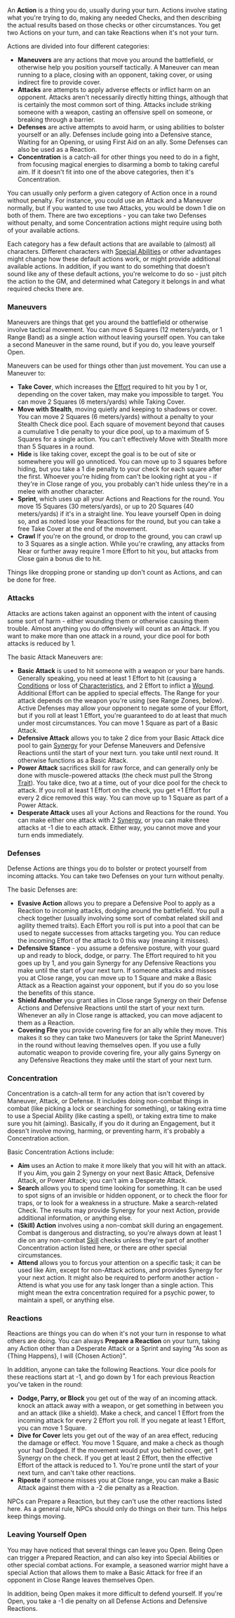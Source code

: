 An **Action** is a thing you do, usually during your turn. Actions involve stating what you're trying to do, making any needed Checks, and then describing the actual results based on those checks or other circumstances. You get two Actions on your turn, and can take Reactions when it's not your turn.

Actions are divided into four different categories:

- **Maneuvers** are any actions that move you around the battlefield, or otherwise help you position yourself tactically. A Maneuver can mean running to a place, closing with an opponent, taking cover, or using indirect fire to provide cover.
- **Attacks** are attempts to apply adverse effects or inflict harm on an opponent. Attacks aren't necessarily directly hitting things, although that is certainly the most common sort of thing. Attacks include striking someone with a weapon, casting an offensive spell on someone, or breaking through a barrier.
- **Defenses** are active attempts to avoid harm, or using abilities to bolster yourself or an ally. Defenses include going into a Defensive stance, Waiting for an Opening, or using First Aid on an ally. Some Defenses can also be used as a Reaction.
- **Concentration** is a catch-all for other things you need to do in a fight, from focusing magical energies to disarming a bomb to taking careful aim. If it doesn't fit into one of the above categories, then it's Concentration.

You can usually only perform a given category of Action once in a round without penalty. For instance, you could use an Attack and a Maneuver normally, but if you wanted to use two Attacks, you would be down 1 die on both of them. There are two exceptions - you can take two Defenses without penalty, and some Concentration actions might require using both of your available actions.

Each category has a few default actions that are available to (almost) all characters. Different characters with [Special Abilities](SpecialAbilities.md) or other advantages might change how these default actions work, or might provide additional available actions. In addition, if you want to do something that doesn't sound like any of these default actions, you're welcome to do so - just pitch the action to the GM, and determined what Category it belongs in and what required checks there are.

### Maneuvers

Maneuvers are things that get you around the battlefield or otherwise involve tactical movement. You can move 6 Squares (12 meters/yards, or 1 Range Band) as a single action without leaving yourself open. You can take a second Maneuver in the same round, but if you do, you leave yourself Open.

Maneuvers can be used for things other than just movement. You can use a Maneuver to: 

- **Take Cover**, which increases the [Effort](Effort.md) required to hit you by 1 or, depending on the cover taken, may make you impossible to target. You can move 2 Squares (6 meters/yards) while Taking Cover.
- **Move with Stealth**, moving quietly and keeping to shadows or cover. You can move 2 Squares (6 meters/yards) without a penalty to your Stealth Check dice pool. Each square of movement beyond that causes a cumulative 1 die penalty to your dice pool, up to a maximum of 5 Squares for a single action. You can't effectively Move with Stealth more than 5 Squares in a round.
- **Hide** is like taking cover, except the goal is to be out of site or somewhere you will go unnoticed. You can move up to 3 squares before hiding, but you take a 1 die penalty to your check for each square after the first. Whoever you're hiding from can't be looking right at you - if they're in Close range of you, you probably can't hide unless they're in a melee with another character.
- **Sprint**, which uses up all your Actions and Reactions for the round. You move 15 Squares (30 meters/yards), or up to 20 Squares (40 meters/yards) if it's in a straight line. You leave yourself Open in doing so, and as noted lose your Reactions for the round, but you can take a free Take Cover at the end of the movement.
- **Crawl** If you're on the ground, or drop to the ground, you can crawl up to 3 Squares as a single action. While you're crawling, any attacks from Near or further away require 1 more Effort to hit you, but attacks from Close gain a bonus die to hit.

Things like dropping prone or standing up don't count as Actions, and can be done for free.

### Attacks

Attacks are actions taken against an opponent with the intent of causing some sort of harm - either wounding them or otherwise causing them trouble. Almost anything you do offensively will count as an Attack. If you want to make more than one attack in a round, your dice pool for both attacks is reduced by 1.

The basic Attack Maneuvers are:

- **Basic Attack** is used to hit someone with a weapon or your bare hands. Generally speaking, you need at least 1 Effort to hit (causing a [Conditions](Conditions.md) or loss of [Characteristics](Characteristics.md), and 2 Effort to inflict a [Wound](WoundThreshold.md).  Additional Effort can be applied to special effects. The Range for your attack depends on the weapon you're using (see Range Zones, below). Active Defenses may allow your opponent to negate some of your Effort, but if you roll at least 1 Effort, you're guaranteed to do at least that much under most circumstances. You can move 1 Square as part of a Basic Attack.
- **Defensive Attack** allows you to take 2 dice from your Basic Attack dice pool to gain [Synergy](Synergy.md) for your Defense Maneuvers and Defensive Reactions until the start of your next turn. you take until next round. It otherwise functions as a Basic Attack.
- **Power Attack** sacrifices skill for raw force, and can generally only be done with muscle-powered attacks (the check must pull the Strong [Trait](Traits.md)). You take dice, two at a time, out of your dice pool for the check to attack. If you roll at least 1 Effort on the check, you get +1 Effort for every 2 dice removed this way. You can move up to 1 Square as part of a Power Attack.
- **Desperate Attack** uses all your Actions and Reactions for the round. You can make either one attack with 2 [Synergy](Synergy.md), or you can make three attacks at -1 die to each attack. Either way, you cannot move and your turn ends immediately.

### Defenses

Defense Actions are things you do to bolster or protect yourself from incoming attacks. You can take two Defenses on your turn without penalty.

The basic Defenses are:

- **Evasive Action** allows you to prepare a Defensive Pool to apply as a Reaction to incoming attacks, dodging around the battlefield. You pull a check together (usually involving some sort of combat related skill and agility themed traits). Each Effort you roll is put into a pool that can be used to negate successes from attacks targeting you. You can reduce the incoming Effort of the attack to 0 this way (meaning it misses).
- **Defensive Stance** - you assume a defensive posture, with your guard up and ready to block, dodge, or parry. The Effort required to hit you goes up by 1, and you gain Synergy for any Defensive Reactions you make until the start of your next turn. If someone attacks and misses you at Close range, you can move up to 1 Square and make a Basic Attack as a Reaction against your opponent, but if you do so you lose the benefits of this stance.
- **Shield Another** you grant allies in Close range Synergy on their Defense Actions and Defensive Reactions until the start of your next turn. Whenever an ally in Close range is attacked, you can move adjacent to them as a Reaction.
- **Covering FIre** you provide covering fire for an ally while they move. This makes it so they can take two Maneuvers (or take the Sprint Maneuver) in the round without leaving themselves open. If you use a fully automatic weapon to provide covering fire, your ally gains Synergy on any Defensive Reactions they make until the start of your next turn.

### Concentration

Concentration is a catch-all term for any action that isn't covered by Maneuver,  Attack, or Defense. It includes doing non-combat things in combat (like picking a lock or searching for something), or taking extra time to use a Special Ability (like casting a spell), or taking extra time to make sure you hit (aiming). Basically, if you do it during an Engagement, but it doesn't involve moving, harming, or preventing harm, it's probably a Concentration action.

Basic Concentration Actions include:

- **Aim** uses an Action to make it more likely that you will hit with an attack. If you Aim, you gain 2 Synergy on your next Basic Attack, Defensive Attack, or Power Attack; you can't aim a Desperate Attack.
- **Search** allows you to spend time looking for something. It can be used to spot signs of an invisible or hidden opponent, or to check the floor for traps, or to look for a weakness in a structure. Make a search-related Check. The results may provide Synergy for your next Action, provide additional information, or anything else.
- **(Skill) Action** involves using a non-combat skill during an engagement. Combat is dangerous and distracting, so you're always down at least 1 die on any non-combat [Skill](Skills.md) checks unless they're part of another Concentration action listed here, or there are other special circumstances.
- **Attend** allows you to forcus your attention on a specific task; it can be used like Aim, except for non-Attack actions, and provides Synergy for your next action. It might also be required to perform another action - Attend is what you use for any task longer than a single action. This might mean the extra concentration required for a psychic power, to maintain a spell, or anything else. 

### Reactions

Reactions are things you can do when it's not your turn in response to what others are doing. You can always **Prepare a Reaction** on your turn, taking any Action other than a Desperate Attack or a Sprint and saying "As soon as {Thing Happens}, I will {Chosen Action}".

In addition, anyone can take the following Reactions. Your dice pools for these reactions start at -1, and go down by 1 for each previous Reaction you've taken in the round:

- **Dodge, Parry, or Block** you get out of the way of an incoming attack. knock an attack away with a weapon, or get something in between you and an attack (like a shield). Make a check, and cancel 1 Effort from the incoming attack for every 2 Effort you roll. If you negate at least 1 Effort, you can move 1 Square.
- **Dive for Cover** lets you get out of the way of an area effect, reducing the damage or effect. You move 1 Square, and make a check as though your had Dodged. If the movement would put you behind cover, get 1 Synergy on the check. If you get at least 2 Effort, then the effective Effort of the attack is reduced to 1. You're prone until the start of your next turn, and can't take other reactions.
- **Riposte** if someone misses you at Close range, you can make a Basic Attack against them with a -2 die penalty as a Reaction.

NPCs can Prepare a Reaction, but they can't use the other reactions listed here. As a general rule, NPCs should only do things on their turn. This helps keep things moving.

### Leaving Yourself Open

You may have noticed that several things can leave you Open. Being Open can trigger a Prepared Reaction, and can also key into Special Abilities or other special combat actions. For example, a seasoned warrior might have a special Action that allows them to make a Basic Attack for free if an opponent in Close Range leaves themselves Open.

In addition, being Open makes it more difficult to defend yourself. If you're Open, you take a -1 die penalty on all Defense Actions and Defensive Reactions.
